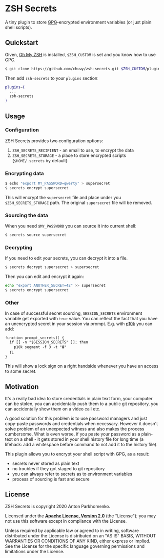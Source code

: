 # ZSH Secrets

A tiny plugin to store [GPG][gpg]-encrypted environment variables (or just plain shell
scripts).

## Quickstart

Given, [Oh My ZSH][oh-my-zsh] is installed,
`$ZSH_CUSTOM` is set and you know how to use GPG.

```sh
$ git clone https://github.com/chuwy/zsh-secrets.git $ZSH_CUSTOM/plugins/zsh-secrets
```

Then add `zsh-secrets` to your `plugins` section:

```sh
plugins=(
  ...
  zsh-secrets
)
```

## Usage

### Configuration

ZSH Secrets provides two configuration options:

1. `ZSH_SECRETS_RECIPIENT` - an email to use, to encrypt the data
2. `ZSH_SECRETS_STORAGE` - a place to store encrypted scripts (`$HOME/.secrets` by default)

### Encrypting data

```sh
$ echo "export MY_PASSWORD=qwerty" > supersecret
$ secrets encrypt supersecret
```

This will encrypt the `supersecret` file and place under you `$ZSH_SECRETS_STORAGE`
path. The original `supersecret` file will be removed.

### Sourcing the data

When you need `$MY_PASSWORD` you can source it into current shell:

```sh
$ secrets source supersecret
```

### Decrypting

If you need to edit your secrets, you can decrypt it into a file.

```sh
$ secrets decrypt supersecret > supersecret
```

Then you can edit and encrypt it again:

```sh
echo "export ANOTHER_SECRET=42" >> supersecret
$ secrets encrypt supersecret
```

### Other

In case of successful secret sourcing, `SESSION_SECRETS` environment variable
get exported with `true` value. You can reflect the fact that you have an
unencrypted secret in your session via prompt. E.g. with [p10k][p10k] you can
add:

```shell
function prompt_secrets() {
  if [[ -n "$SESSION_SECRETS" ]]; then
    p10k segment -f 3 -t "🔒"
  fi
}
```

This will show a lock sign on a right handside whenever you have an access to
some secret.


## Motivation

It's a really bad idea to store credentials in plain text form, your computer
can be stolen, you can accidentally push them to a public git repository,
you can accidentally show them on a video call etc.

A good solution for this problem is to use password managers and just copy-paste
passwords and credentials when necessary. However it doesn't solve problem of an
unexpected witness and also makes the process cumbersome. What is even worse,
if you paste your password as a plain-text on a shell - it gets stored in your
shell history file for long time (a lifehack: add a whitespace before command to
not add it to the history file).

This plugin allows you to encrypt your shell script with GPG, as a result:

* secrets never stored as plain text
* no troubles if they got staged to git repository
* you can always refer to secrets as to environment variables
* process of sourcing is fast and secure

## License

ZSH Secrets is copyright 2020 Anton Parkhomenko.

Licensed under the **[Apache License, Version 2.0][license]** (the "License");
you may not use this software except in compliance with the License.

Unless required by applicable law or agreed to in writing, software
distributed under the License is distributed on an "AS IS" BASIS,
WITHOUT WARRANTIES OR CONDITIONS OF ANY KIND, either express or implied.
See the License for the specific language governing permissions and
limitations under the License.

[gpg]: https://gnupg.org/
[oh-my-zsh]: https://github.com/ohmyzsh/ohmyzsh
[p10k]: https://github.com/romkatv/powerlevel10k
[license]: https://www.apache.org/licenses/LICENSE-2.0
